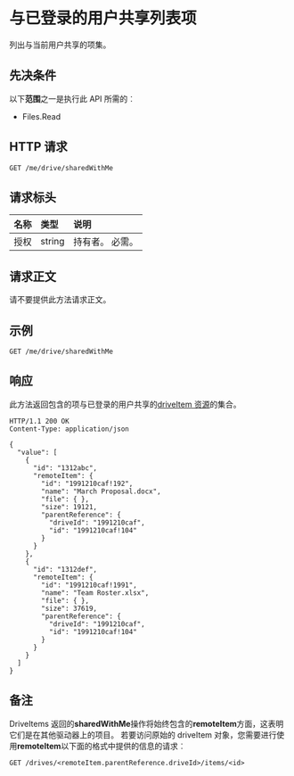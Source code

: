 # <a name="list-items-shared-with-the-signed-in-user"></a>与已登录的用户共享列表项

列出与当前用户共享的项集。

## <a name="prerequisites"></a>先决条件
以下**范围**之一是执行此 API 所需的︰

  * Files.Read

## <a name="http-request"></a>HTTP 请求

<!-- { "blockType": "ignored" } -->
```
GET /me/drive/sharedWithMe
```

## <a name="request-headers"></a>请求标头

| 名称          | 类型   | 说明                                                                                                                                                                                       |
|:--------------|:-------|:--------------------------------------------------------------------------------------------------------------------------------------------------------------------------------------------------|
| 授权 | string | 持有者<token>。 必需。                                                                                                                                                                         |

## <a name="request-body"></a>请求正文
请不要提供此方法请求正文。

## <a name="example"></a>示例

<!-- { "blockType": "request", "name": "drive-sharedwithme", "scopes": "files.read" } -->
```http
GET /me/drive/sharedWithMe
```

## <a name="response"></a>响应

此方法返回包含的项与已登录的用户共享的[driveItem 资源](../resources/driveitem.md)的集合。


<!-- { "blockType": "response", "@odata.type": "microsoft.graph.driveItem", "isCollection": true, "truncated": true } -->
```http
HTTP/1.1 200 OK
Content-Type: application/json

{
  "value": [
    {
      "id": "1312abc",
      "remoteItem": {
        "id": "1991210caf!192",
        "name": "March Proposal.docx",
        "file": { },
        "size": 19121,
        "parentReference": {
          "driveId": "1991210caf",
          "id": "1991210caf!104"
        }
      }
    },
    {
      "id": "1312def",
      "remoteItem": {
        "id": "1991210caf!1991",
        "name": "Team Roster.xlsx",
        "file": { },
        "size": 37619,
        "parentReference": {
          "driveId": "1991210caf",
          "id": "1991210caf!104"
        }
      }
    }
  ]
}
```

## <a name="remarks"></a>备注

DriveItems 返回的**sharedWithMe**操作将始终包含的**remoteItem**方面，这表明它们是在其他驱动器上的项目。 若要访问原始的 driveItem 对象，您需要进行使用**remoteItem**以下面的格式中提供的信息的请求︰

<!-- {"blockType": "ignored"} -->
```http
GET /drives/<remoteItem.parentReference.driveId>/items/<id>
```

<!-- {
  "type": "#page.annotation",
  "description": "Retrieve a list of files shared with the signed-in user.",
  "keywords": "sharedWithMe onedrive shared files",
  "section": "documentation",
  "tocPath": "OneDrive/Drive/Shared with me"
} -->
